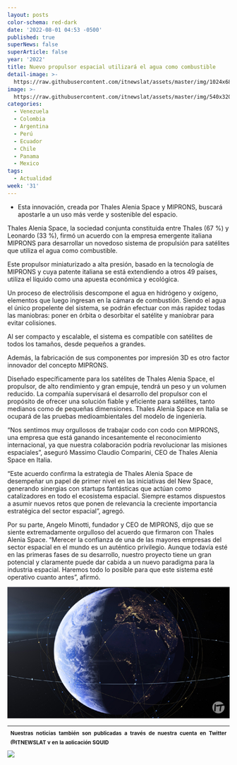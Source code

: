 ```yaml
---
layout: posts
color-schema: red-dark
date: '2022-08-01 04:53 -0500'
published: true
superNews: false
superArticle: false
year: '2022'
title: Nuevo propulsor espacial utilizará el agua como combustible
detail-image: >-
  https://raw.githubusercontent.com/itnewslat/assets/master/img/1024x680/planeta-tierra-g.jpg
image: >-
  https://raw.githubusercontent.com/itnewslat/assets/master/img/540x320/planeta-tierra-p.jpg
categories:
  - Venezuela
  - Colombia
  - Argentina
  - Perú
  - Ecuador
  - Chile
  - Panama
  - Mexico
tags:
  - Actualidad
week: '31'
---
```

- Esta innovación, creada por Thales Alenia Space y MIPRONS, buscará apostarle a un uso más verde y sostenible del espacio.

Thales Alenia Space, la sociedad conjunta constituida entre Thales (67 %) y Leonardo (33 %), firmó un acuerdo con la empresa emergente italiana MIPRONS para desarrollar un novedoso sistema de propulsión para satélites que utiliza el agua como combustible.

Este propulsor miniaturizado a alta presión, basado en la tecnología de MIPRONS y cuya patente italiana se está extendiendo a otros 49 países, utiliza el líquido como una apuesta económica y ecológica.

Un proceso de electrólisis descompone el agua en hidrógeno y oxígeno, elementos que luego ingresan en la cámara de combustión. Siendo el agua el único propelente del sistema, se podrán efectuar con más rapidez todas las maniobras: poner en órbita o desorbitar el satélite y maniobrar para evitar colisiones. 

Al ser compacto y escalable, el sistema es compatible con satélites de todos los tamaños, desde pequeños a grandes.

Además, la fabricación de sus componentes por impresión 3D es otro factor innovador del concepto MIPRONS.

Diseñado específicamente para los satélites de Thales Alenia Space, el propulsor, de alto rendimiento y gran empuje, tendrá un peso y un volumen reducido. La compañía supervisará el desarrollo del propulsor con el propósito de ofrecer una solución fiable y eficiente para satélites, tanto medianos como de pequeñas dimensiones. Thales Alenia Space en Italia se ocupará de las pruebas medioambientales del modelo de ingeniería.

“Nos sentimos muy orgullosos de trabajar codo con codo con MIPRONS, una empresa que está ganando incesantemente el reconocimiento internacional, ya que nuestra colaboración podría revolucionar las misiones espaciales”, aseguró Massimo Claudio Comparini, CEO de Thales Alenia Space en Italia. 

“Este acuerdo confirma la estrategia de Thales Alenia Space de desempeñar un papel de primer nivel en las iniciativas del New Space, generando sinergias con startups fantásticas que actúan como catalizadores en todo el ecosistema espacial. Siempre estamos dispuestos a asumir nuevos retos que ponen de relevancia la creciente importancia estratégica del sector espacial”, agregó.

Por su parte, Angelo Minotti, fundador y CEO de MIPRONS, dijo que se siente extremadamente orgulloso del acuerdo que firmaron con Thales Alenia Space. “Merecer la confianza de una de las mayores empresas del sector espacial en el mundo es un auténtico privilegio. Aunque todavía esté en las primeras fases de su desarrollo, nuestro proyecto tiene un gran potencial y claramente puede dar cabida a un nuevo paradigma para la industria espacial. Haremos todo lo posible para que este sistema esté operativo cuanto antes”, afirmó.

![](https://raw.githubusercontent.com/itnewslat/assets/master/img/540x320/planeta-tierra-p.jpg)

<table style="height: 42px;" width="569">
<tbody>
<tr>
<td style="text-align: justify;"><sub><strong>Nuestras noticias también son publicadas a través de nuestra cuenta en Twitter <a href="https://twitter.com/itnewslat?lang=es">@ITNEWSLAT</a> y en la aplicación <a href="https://squidapp.co/en/">SQUID</a></strong></sub></td>
</tr>
</tbody>
</table>

<img src="https://tracker.metricool.com/c3po.jpg?hash=56f88a41e39ab42c063cc51676587a04"/>
